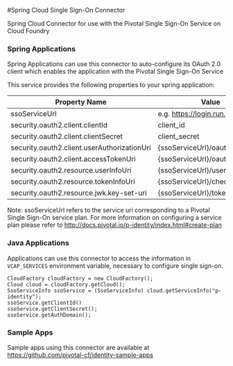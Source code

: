 #Spring Cloud Single Sign-On Connector

Spring Cloud Connector for use with the Pivotal Single Sign-On Service on Cloud Foundry

### Spring Applications

Spring Applications can use this connector to auto-configure its OAuth 2.0 client
which enables the application with the Pivotal Single Sign-On Service

This service provides the following properties to your spring application:

Property Name  |  Value
-------------- | ------
ssoServiceUrl  |  e.g. https://login.run.pivotal.io
security.oauth2.client.clientId  | client_id
security.oauth2.client.clientSecret | client_secret
security.oauth2.client.userAuthorizationUri  |  {ssoServiceUrl}/oauth/authorize
security.oauth2.client.accessTokenUri  |  {ssoServiceUrl}/oauth/token
security.oauth2.resource.userInfoUri  |  {ssoServiceUrl}/userinfo
security.oauth2.resource.tokenInfoUri  |  {ssoServiceUrl}/check_token
security.oauth2.resource.jwk.key-set-uri  |  {ssoServiceUrl}/token_keys

Note: ssoServiceUrl refers to the service uri corresponding to a Pivotal Single Sign-On service plan. For more information on configuring a service plan please refer to http://docs.pivotal.io/p-identity/index.html#create-plan

### Java Applications

Applications can use this connector to access the information in `VCAP_SERVICES`
environment variable, necessary to configure single sign-on.

```
CloudFactory cloudFactory = new CloudFactory();
Cloud cloud = cloudFactory.getCloud();
SsoServiceInfo ssoService = (SsoServiceInfo) cloud.getServiceInfo("p-identity");
ssoService.getClientId()
ssoService.getClientSecret();
ssoService.getAuthDomain();
```

### Sample Apps

Sample apps using this connector are available at https://github.com/pivotal-cf/identity-sample-apps
